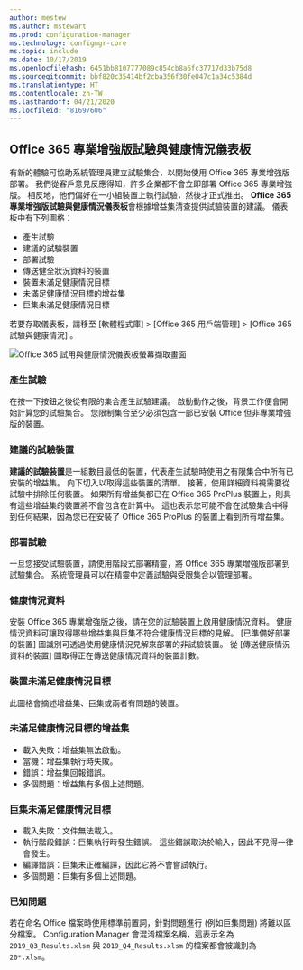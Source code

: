 ```yaml
---
author: mestew
ms.author: mstewart
ms.prod: configuration-manager
ms.technology: configmgr-core
ms.topic: include
ms.date: 10/17/2019
ms.openlocfilehash: 6451bb8107777089c854cb8a6fc37717d33b75d8
ms.sourcegitcommit: bbf820c35414bf2cba356f30fe047c1a34c5384d
ms.translationtype: HT
ms.contentlocale: zh-TW
ms.lasthandoff: 04/21/2020
ms.locfileid: "81697606"
---
```

## <a name="office-365-proplus-pilot-and-health-dashboard"></a>Office 365 專業增強版試驗與健康情況儀表板
<!--4488272-->
有新的體驗可協助系統管理員建立試驗集合，以開始使用 Office 365 專業增強版部署。 我們從客戶意見反應得知，許多企業都不會立即部署 Office 365 專業增強版。 相反地，他們偏好在一小組裝置上執行試驗，然後才正式推出。 **Office 365 專業增強版試驗與健康情況儀表板**會根據增益集清查提供試驗裝置的建議。 儀表板中有下列圖格：

- 產生試驗
- 建議的試驗裝置
- 部署試驗
- 傳送健全狀況資料的裝置
- 裝置未滿足健康情況目標
- 未滿足健康情況目標的增益集
- 巨集未滿足健康情況目標

若要存取儀表板，請移至 [軟體程式庫]   > [Office 365 用戶端管理]   > [Office 365 試驗與健康情況]  。

![Office 365 試用與健康情況儀表板螢幕擷取畫面](../../media/4488272-office-365-pro-plus-pilot.png)


### <a name="generate-pilot"></a>產生試驗

在按一下按鈕之後從有限的集合產生試驗建議。 啟動動作之後，背景工作便會開始計算您的試驗集合。 您限制集合至少必須包含一部已安裝 Office 但非專業增強版的裝置。

### <a name="recommended-pilot-devices"></a>建議的試驗裝置

**建議的試驗裝置**是一組數目最低的裝置，代表產生試驗時使用之有限集合中所有已安裝的增益集。 向下切入以取得這些裝置的清單。 接著，使用詳細資料視需要從試驗中排除任何裝置。 如果所有增益集都已在 Office 365 ProPlus 裝置上，則具有這些增益集的裝置將不會包含在計算中。 這也表示您可能不會在試驗集合中得到任何結果，因為您已在安裝了 Office 365 ProPlus 的裝置上看到所有增益集。

### <a name="deploy-pilot"></a>部署試驗

一旦您接受試驗裝置，請使用階段式部署精靈，將 Office 365 專業增強版部署到試驗集合。 系統管理員可以在精靈中定義試驗與受限集合以管理部署。

### <a name="health-data"></a>健康情況資料

安裝 Office 365 專業增強版之後，請在您的試驗裝置上啟用健康情況資料。 健康情況資料可讓取得哪些增益集與巨集不符合健康情況目標的見解。 [已準備好部署的裝置]  圖識別可透過使用健康情況見解來部署的非試驗裝置。 從 [傳送健康情況資料的裝置]  圖取得正在傳送健康情況資料的裝置計數。

### <a name="devices-not-meeting-health-goals"></a>裝置未滿足健康情況目標

此圖格會摘述增益集、巨集或兩者有問題的裝置。

### <a name="add-ins-not-meeting-health-goals"></a>未滿足健康情況目標的增益集

- 載入失敗：增益集無法啟動。
- 當機：增益集執行時失敗。
- 錯誤：增益集回報錯誤。
- 多個問題：增益集有多個上述問題。

### <a name="macros-not-meeting-health-goals"></a>巨集未滿足健康情況目標

- 載入失敗：文件無法載入。
- 執行階段錯誤：巨集執行時發生錯誤。 這些錯誤取決於輸入，因此不見得一律會發生。
- 編譯錯誤：巨集未正確編譯，因此它將不會嘗試執行。
- 多個問題：巨集有多個上述問題。

### <a name="known-issues"></a>已知問題
<!--5526292-->
若在命名 Office 檔案時使用標準前置詞，針對問題進行 (例如巨集問題) 將難以區分檔案。 Configuration Manager 會混淆檔案名稱，這表示名為 `2019_Q3_Results.xlsm` 與 `2019_Q4_Results.xlsm` 的檔案都會被識別為 `20*.xlsm`。
